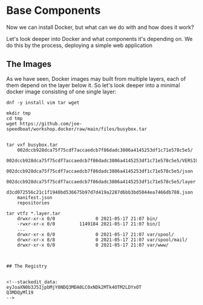 # Base Components
Now we can install Docker, but what can we do with and how does it work?

Let's look deeper into Docker and what components it's depending on.
We do this by the process, deploying a simple web application

## The Images
As we have seen, Docker images may built from multiple layers, each of them depend on the layer below it.
So let's look deeper into a minimal docker image consisting of one single layer:
```
dnf -y install vim tar wget

mkdir tmp
cd tmp
wget https://github.com/joe-speedboat/workshop.docker/raw/main/files/busybox.tar


tar vxf busybox.tar
	002dccb928dca75f75cdf7accaedcb7f86dadc3806a4145253df1c71e578c5e5/
	002dccb928dca75f75cdf7accaedcb7f86dadc3806a4145253df1c71e578c5e5/VERSION
	002dccb928dca75f75cdf7accaedcb7f86dadc3806a4145253df1c71e578c5e5/json
	002dccb928dca75f75cdf7accaedcb7f86dadc3806a4145253df1c71e578c5e5/layer.tar
	d3cd072556c21c1f1940bd536675b97d7d419a2287d6bb3bd5044ea7466db788.json
	manifest.json
	repositories

tar vtfz *.layer.tar
	drwxr-xr-x 0/0               0 2021-05-17 21:07 bin/
	-rwxr-xr-x 0/0         1149184 2021-05-17 21:07 bin/[
	...
	drwxr-xr-x 0/0               0 2021-05-17 21:07 var/spool/
	drwxr-xr-x 8/8               0 2021-05-17 21:07 var/spool/mail/
	drwxr-xr-x 0/0               0 2021-05-17 21:07 var/www/



## The Registry


<!--stackedit_data:
eyJoaXN0b3J5IjpbMjY0NDQ3MDA0LC0xNDk2MTk4OTM2LDYxOT
Q3MDQyMl19
-->